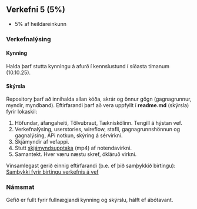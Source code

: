 ## Verkefni 5 (5%)
- 5% af heildareinkunn

### Verkefnalýsing

#### Kynning
Halda þarf stutta kynningu á afurð í kennslustund í síðasta tímanum (10.10.25).

#### Skýrsla
Repository þarf að innihalda allan kóða, skrár og önnur gögn (gagnagrunnur, myndir, myndband). Eftirfarandi þarf að vera uppfyllt í **readme.md** (skýrsla) fyrir lokaskil:

1.	Höfundar, áfangaheiti, Tölvubraut, Tækniskólinn. Tengill á hýstan vef.
1.	Verkefnalýsing, userstories, wireflow, stafli, gagnagrunnshönnun og gagnalýsing, APi notkun, skýring á sérvirkni. 
1.	Skjámyndir af vefappi.
1.	Stutt [skjámyndsupptaka](https://screenpal.com/) (mp4) af notendavirkni.
1.	Samantekt. Hver væru næstu skref, ókláruð virkni.


Vinsamlegast gerið einnig eftirfarandi (þ.e. ef þið samþykkið birtingu): [Samþykki fyrir birtingu verkefnis á vef](https://github.com/vefforritunII/afangi/blob/main/Verkefni/samthykki_birting_verkefnis.md)

### Námsmat
Gefið er fullt fyrir fullnægjandi kynning og skýrslu, hálft ef ábótavant.

